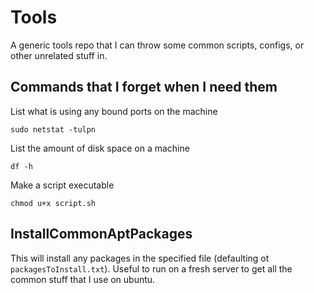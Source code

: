 # Tools

A generic tools repo that I can throw some common scripts, configs, or other unrelated stuff in. 

## Commands that I forget when I need them 

List what is using any bound ports on the machine
```
sudo netstat -tulpn
```

List the amount of disk space on a machine
```
df -h
```

Make a script executable
```
chmod u+x script.sh
```


## InstallCommonAptPackages

This will install any packages in the specified file (defaulting ot `packagesToInstall.txt`). Useful to run
on a fresh server to get all the common stuff that I use on ubuntu.
